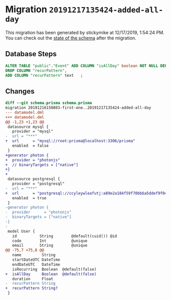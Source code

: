 # Migration `20191217135424-added-all-day`

This migration has been generated by stickymike at 12/17/2019, 1:54:24 PM.
You can check out the [state of the schema](./schema.prisma) after the migration.

## Database Steps

```sql
ALTER TABLE "public"."Event" ADD COLUMN "isAllDay" boolean NOT NULL DEFAULT false ,
DROP COLUMN "recurPattern",
ADD COLUMN "recurPattern" text   ;
```

## Changes

```diff
diff --git schema.prisma schema.prisma
migration 20191216150803-first-one..20191217135424-added-all-day
--- datamodel.dml
+++ datamodel.dml
@@ -1,23 +1,23 @@
 datasource mysql {
   provider = "mysql"
-  url = "***"
+  url      = "mysql://root:prisma@localhost:3306/prisma"
   enabled  = false
 }
+generator photon {
+  provider = "photonjs"
+  // binaryTargets = ["native"]
+}
+
 datasource postgresql {
   provider = "postgresql"
-  url = "***"
+  url      = "postgresql://ccyleywleafutj:a89e2a184f59f70bb6a5ddef9f042f4cd95934195c4c31f3054e72ea216deb33@ec2-54-221-225-11.compute-1.amazonaws.com:5432/d4v0s437vieiac?sslaccept=accept_invalid_certs"
   enabled  = true
 }
-generator photon {
-  provider      = "photonjs"
-  binaryTargets = ["native"]
-}
-
 model User {
   id          String        @default(cuid()) @id
   code        Int           @unique
   email       String        @unique
@@ -75,7 +75,8 @@
   name         String
   startDateUTC DateTime
   endDateUTC   DateTime
   isRecurring  Boolean  @default(false)
+  isAllDay     Boolean  @default(false)
   duration     Float
-  recurPattern String
+  recurPattern String?
 }
```


